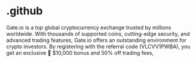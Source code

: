 # .github
Gate.io is a top global cryptocurrency exchange trusted by millions worldwide. With thousands of supported coins, cutting-edge security, and advanced trading features, Gate.io offers an outstanding environment for crypto investors. By registering with the referral code (VLCVV1PWBA), you get an exclusive 🎁 $10,000 bonus and 50% off trading fees,
